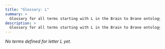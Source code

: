 ```yaml
---
title: "Glossary: L"
summary: >
  Glossary for all terms starting with L in the Brain to Brane ontology framework
description: >
  Glossary for all terms starting with L in the Brain to Brane ontology framework
---
```


*No terms defined for letter L yet.*